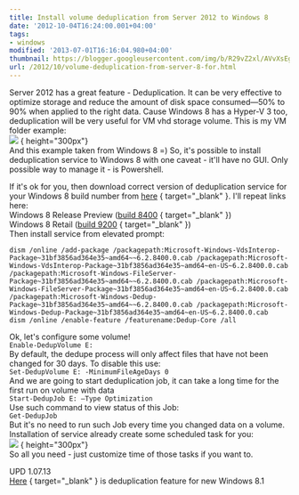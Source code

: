 ```yaml
---
title: Install volume deduplication from Server 2012 to Windows 8
date: '2012-10-04T16:24:00.001+04:00'
tags:
- windows
modified: '2013-07-01T16:16:04.980+04:00'
thumbnail: https://blogger.googleusercontent.com/img/b/R29vZ2xl/AVvXsEgIVgIuPiD5qnGHvVJKse9bY3F6k3gcdwqa4vJ5AulnpsfaYpUXUsWWGxvYbL1Z2CxgmxYMYLvDJHIqHbZivdExFhAdn2EQsT7ZbX5ZgsRBiQ_rdjILhOGY-2UysLm-IUe1kFt2GZ4s-vA4/s72-c/folder.png
url: /2012/10/volume-deduplication-from-server-8-for.html
---
```

Server 2012 has a great feature - Deduplication. It can be very effective to optimize storage and reduce the  amount of disk space consumed—50% to 90% when applied to the right data. Cause Windows 8 has a Hyper-V 3 too, deduplication will be very useful for VM vhd storage volume. This is my VM folder example:  
![](/assets/img/2012/folder.png)
{ height="300px"}  
And this example taken from Windows 8 =) So, it's possible to install deduplication service to Windows 8 with one caveat - it'll have no GUI. Only possible way to manage it - is Powershell.  
 
If it's ok for you, then download correct version of deduplication service for your Windows 8 build number from [here](http://forums.mydigitallife.info/threads/34417-Data-deduplication-for-Windows-8-x64)
{ target="_blank" }. I'll repeat links here:  
Windows 8 Release Preview ([build 8400](http://www.mediafire.com/?5m9ljlc14ae94qo)
{ target="_blank" })  
Windows 8 Retail ([build 9200](http://www.mediafire.com/?anjx6rs4l8a7puf)
{ target="_blank" })  
Then install service from elevated prompt:  
```
dism /online /add-package /packagepath:Microsoft-Windows-VdsInterop-Package~31bf3856ad364e35~amd64~~6.2.8400.0.cab /packagepath:Microsoft-Windows-VdsInterop-Package~31bf3856ad364e35~amd64~en-US~6.2.8400.0.cab /packagepath:Microsoft-Windows-FileServer-Package~31bf3856ad364e35~amd64~~6.2.8400.0.cab /packagepath:Microsoft-Windows-FileServer-Package~31bf3856ad364e35~amd64~en-US~6.2.8400.0.cab /packagepath:Microsoft-Windows-Dedup-Package~31bf3856ad364e35~amd64~~6.2.8400.0.cab /packagepath:Microsoft-Windows-Dedup-Package~31bf3856ad364e35~amd64~en-US~6.2.8400.0.cab
dism /online /enable-feature /featurename:Dedup-Core /all
```
Ok, let's configure some volume!  
`Enable-DedupVolume E:`  
By default, the dedupe process will only affect files that have not been changed for 30 days. To disable this use:  
`Set-DedupVolume E: -MinimumFileAgeDays 0`  
And we are going to start deduplication job, it can take a long time for the first run on volume with data  
`Start-DedupJob E: –Type Optimization`  
Use such command to view status of this Job:  
`Get-DedupJob`  
But it's no need to run such Job every time you changed data on a volume. Installation of service already create some scheduled task for you:  
![](/assets/img/2012/task.jpg)
{ height="300px"}  
So all you need - just customize time of those tasks if you want to.  
  
UPD 1.07.13  
[Here](http://forums.mydigitallife.info/threads/34417-Data-deduplication-for-Windows-8-x64/page7?p=769315&viewfull=1#post769315)
{ target="_blank" } is deduplication feature for new Windows 8.1
